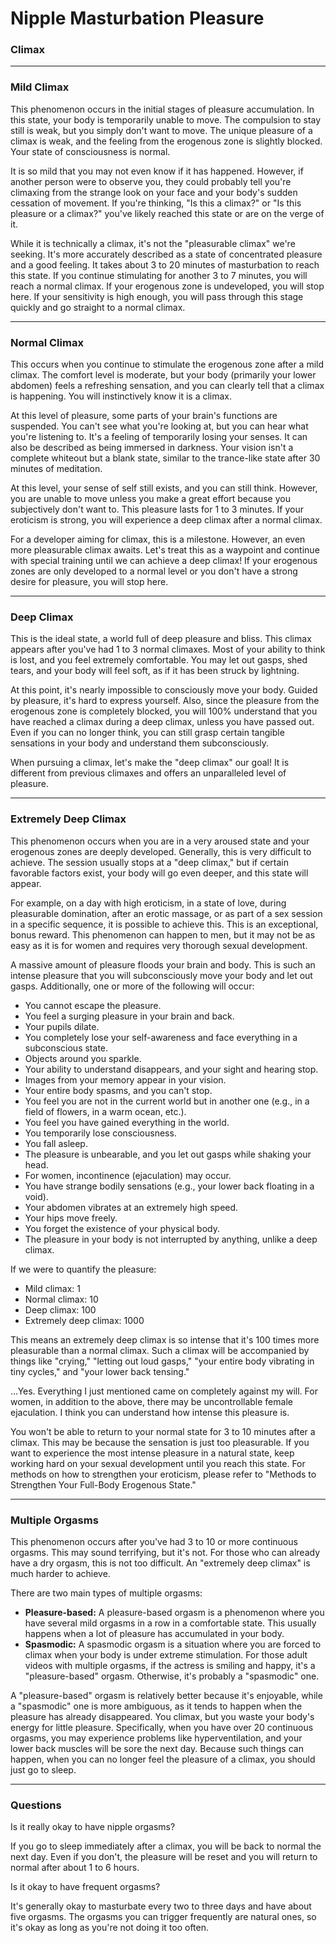 # Nipple Masturbation Pleasure

### Climax



------



### Mild Climax



This phenomenon occurs in the initial stages of pleasure accumulation. In this state, your body is temporarily unable to move. The compulsion to stay still is weak, but you simply don't want to move. The unique pleasure of a climax is weak, and the feeling from the erogenous zone is slightly blocked. Your state of consciousness is normal.

It is so mild that you may not even know if it has happened. However, if another person were to observe you, they could probably tell you're climaxing from the strange look on your face and your body's sudden cessation of movement. If you're thinking, "Is this a climax?" or "Is this pleasure or a climax?" you've likely reached this state or are on the verge of it.

While it is technically a climax, it's not the "pleasurable climax" we're seeking. It's more accurately described as a state of concentrated pleasure and a good feeling. It takes about 3 to 20 minutes of masturbation to reach this state. If you continue stimulating for another 3 to 7 minutes, you will reach a normal climax. If your erogenous zone is undeveloped, you will stop here. If your sensitivity is high enough, you will pass through this stage quickly and go straight to a normal climax.

------



### Normal Climax



This occurs when you continue to stimulate the erogenous zone after a mild climax. The comfort level is moderate, but your body (primarily your lower abdomen) feels a refreshing sensation, and you can clearly tell that a climax is happening. You will instinctively know it is a climax.

At this level of pleasure, some parts of your brain's functions are suspended. You can't see what you're looking at, but you can hear what you're listening to. It's a feeling of temporarily losing your senses. It can also be described as being immersed in darkness. Your vision isn't a complete whiteout but a blank state, similar to the trance-like state after 30 minutes of meditation.

At this level, your sense of self still exists, and you can still think. However, you are unable to move unless you make a great effort because you subjectively don't want to. This pleasure lasts for 1 to 3 minutes. If your eroticism is strong, you will experience a deep climax after a normal climax.

For a developer aiming for climax, this is a milestone. However, an even more pleasurable climax awaits. Let's treat this as a waypoint and continue with special training until we can achieve a deep climax! If your erogenous zones are only developed to a normal level or you don't have a strong desire for pleasure, you will stop here.

------



### Deep Climax



This is the ideal state, a world full of deep pleasure and bliss. This climax appears after you've had 1 to 3 normal climaxes. Most of your ability to think is lost, and you feel extremely comfortable. You may let out gasps, shed tears, and your body will feel soft, as if it has been struck by lightning.

At this point, it's nearly impossible to consciously move your body. Guided by pleasure, it's hard to express yourself. Also, since the pleasure from the erogenous zone is completely blocked, you will 100% understand that you have reached a climax during a deep climax, unless you have passed out. Even if you can no longer think, you can still grasp certain tangible sensations in your body and understand them subconsciously.

When pursuing a climax, let's make the "deep climax" our goal! It is different from previous climaxes and offers an unparalleled level of pleasure.

------



### Extremely Deep Climax



This phenomenon occurs when you are in a very aroused state and your erogenous zones are deeply developed. Generally, this is very difficult to achieve. The session usually stops at a "deep climax," but if certain favorable factors exist, your body will go even deeper, and this state will appear.

For example, on a day with high eroticism, in a state of love, during pleasurable domination, after an erotic massage, or as part of a sex session in a specific sequence, it is possible to achieve this. This is an exceptional, bonus reward. This phenomenon can happen to men, but it may not be as easy as it is for women and requires very thorough sexual development.

A massive amount of pleasure floods your brain and body. This is such an intense pleasure that you will subconsciously move your body and let out gasps. Additionally, one or more of the following will occur:

- You cannot escape the pleasure.
- You feel a surging pleasure in your brain and back.
- Your pupils dilate.
- You completely lose your self-awareness and face everything in a subconscious state.
- Objects around you sparkle.
- Your ability to understand disappears, and your sight and hearing stop.
- Images from your memory appear in your vision.
- Your entire body spasms, and you can't stop.
- You feel you are not in the current world but in another one (e.g., in a field of flowers, in a warm ocean, etc.).
- You feel you have gained everything in the world.
- You temporarily lose consciousness.
- You fall asleep.
- The pleasure is unbearable, and you let out gasps while shaking your head.
- For women, incontinence (ejaculation) may occur.
- You have strange bodily sensations (e.g., your lower back floating in a void).
- Your abdomen vibrates at an extremely high speed.
- Your hips move freely.
- You forget the existence of your physical body.
- The pleasure in your body is not interrupted by anything, unlike a deep climax.

If we were to quantify the pleasure:

- Mild climax: 1
- Normal climax: 10
- Deep climax: 100
- Extremely deep climax: 1000

This means an extremely deep climax is so intense that it's 100 times more pleasurable than a normal climax. Such a climax will be accompanied by things like "crying," "letting out loud gasps," "your entire body vibrating in tiny cycles," and "your lower back tensing."

...Yes. Everything I just mentioned came on completely against my will. For women, in addition to the above, there may be uncontrollable female ejaculation. I think you can understand how intense this pleasure is.

You won't be able to return to your normal state for 3 to 10 minutes after a climax. This may be because the sensation is just too pleasurable. If you want to experience the most intense pleasure in a natural state, keep working hard on your sexual development until you reach this state. For methods on how to strengthen your eroticism, please refer to "Methods to Strengthen Your Full-Body Erogenous State."

------



### Multiple Orgasms



This phenomenon occurs after you've had 3 to 10 or more continuous orgasms. This may sound terrifying, but it's not. For those who can already have a dry orgasm, this is not too difficult. An "extremely deep climax" is much harder to achieve.

There are two main types of multiple orgasms:

- **Pleasure-based:** A pleasure-based orgasm is a phenomenon where you have several mild orgasms in a row in a comfortable state. This usually happens when a lot of pleasure has accumulated in your body.
- **Spasmodic:** A spasmodic orgasm is a situation where you are forced to climax when your body is under extreme stimulation. For those adult videos with multiple orgasms, if the actress is smiling and happy, it's a "pleasure-based" orgasm. Otherwise, it's probably a "spasmodic" one.

A "pleasure-based" orgasm is relatively better because it's enjoyable, while a "spasmodic" one is more ambiguous, as it tends to happen when the pleasure has already disappeared. You climax, but you waste your body's energy for little pleasure. Specifically, when you have over 20 continuous orgasms, you may experience problems like hyperventilation, and your lower back muscles will be sore the next day. Because such things can happen, when you can no longer feel the pleasure of a climax, you should just go to sleep.

------



### Questions



Is it really okay to have nipple orgasms?

If you go to sleep immediately after a climax, you will be back to normal the next day. Even if you don't, the pleasure will be reset and you will return to normal after about 1 to 6 hours.

Is it okay to have frequent orgasms?

It's generally okay to masturbate every two to three days and have about five orgasms. The orgasms you can trigger frequently are natural ones, so it's okay as long as you're not doing it too often.
